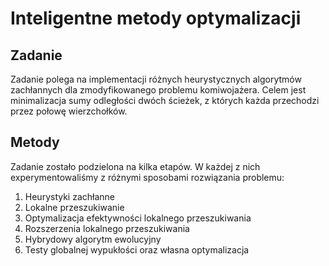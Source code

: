 # Inteligentne metody optymalizacji

## Zadanie
Zadanie polega na implementacji różnych heurystycznych algorytmów zachłannych dla zmodyfikowanego problemu komiwojażera. Celem jest minimalizacja sumy odległości dwóch ścieżek, z których każda przechodzi przez połowę wierzchołków.

## Metody
Zadanie zostało podzielona na kilka etapów. W każdej z nich experymentowaliśmy z różnymi sposobami rozwiązania problemu:
1. Heurystyki zachłanne
2. Lokalne przeszukiwanie
3. Optymalizacja efektywności lokalnego przeszukiwania
4. Rozszerzenia lokalnego przeszukiwania
5. Hybrydowy algorytm ewolucyjny
6. Testy globalnej wypukłości oraz własna optymalizacja
